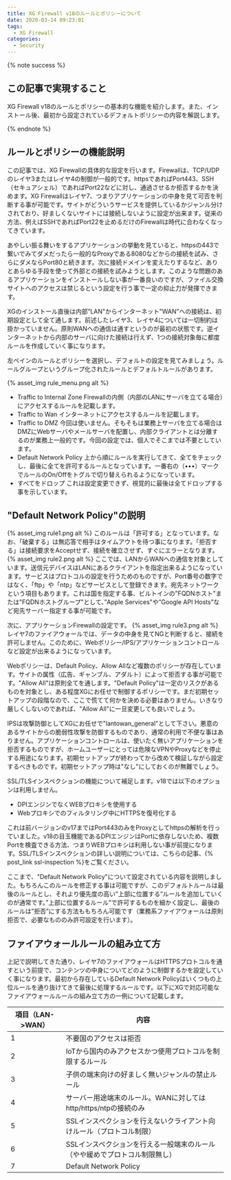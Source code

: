 ```yaml
---
title: XG Firewall v18のルールとポリシーについて
date: 2020-03-14 09:23:01
tags:
  - XG Firewall
categories:
  - Security
---
```


{% note success  %}

## この記事で実現すること

XG Firewall v18のルールとポリシーの基本的な機能を紹介します。また、インストール後、最初から設定されているデフォルトポリシーの内容を解説します。

{% endnote %}
<!-- more -->

## ルールとポリシーの機能説明

この記事では、XG Firewallの具体的な設定を行います。Firewallは、TCP/UDPのレイヤ3またはレイヤ4の制御が一般的です。httpsであればPort443、SSH（セキュアシェル）であればPort22などに対し、通過させるか拒否するかを決めます。XG Firewallはレイヤ7、つまりアプリケーションの中身を見て可否を判断する事が可能です。サイトがどういうサービスを提供しているかジャンル分けされており、好ましくないサイトには接続しないように設定が出来ます。従来の方法、例えばSSHであればPort22を止めるだけのFirewallは時代に合わなくなってきています。

あやしい振る舞いをするアプリケーションの挙動を見ていると、httpsの443で繋いでみてダメだったら一般的なProxyである8080などからの接続を試み、さらにダメならPort80と続きます。次に接続ドメインを変えたりするなど、ありとあらゆる手段を使って外部との接続を試みようとします。このような問題のあるアプリケーションをインストールしない事が一番良いのですが、ファイル交換サイトへのアクセスは禁じるという設定を行う事で一定の抑止力が発揮できます。

XGのインストール直後は内部”LAN"からインターネット"WAN"への接続は、初期設定として全て通します。前述したレイヤ3、レイヤ4については一切制約は掛かっていません。原則WANへの通信は通すというのが最初の状態です。逆インターネットから内部のサーバに向けた接続は行えず、1つの接続対象毎に都度ルールを作成していく事になります。

左ペインのルールとポリシーを選択し、デフォルトの設定を見てみましょう。ルールグループというグループ化されたルールとデフォルトルールがあります。

{% asset_img rule_menu.png alt %}

- Traffic to Internal Zone
 Firewallの内側（内部のLANにサーバを立てる場合）にアクセスするルールを記載します。
- Traffic to Wan
 インターネットにアクセスするルールを記載します。
- Traffic to DMZ
 今回は使いません。そもそもは業務上サーバを立てる場合はDMZにWebサーバやメールサーバを配置し、内部クライアントとは分離するのが業務上一般的です。今回の設定では、個人でそこまでは不要としています。
- Default Network Policy
 上から順にルールを実行してきて、全てをチェックし、最後に全てを許可するルールとなっています。一番右の（•••）マークでルールのOn/Offをトグルで切り替えられるようになっています。
- すべてをドロップ
 これは設定変更できず、視覚的に最後は全てドロップする事を示しています。

## "Default Network Policy"の説明

{% asset_img rule1.png alt %}
このルールは「許可する」となっています。なお、「破棄する」は無応答で相手はタイムアウトを待つ事になります。「拒否する」は接続要求をAcceptせず、接続を確立させず、すぐにエラーとなります。
{% asset_img rule2.png alt %}
ここでは、LANからWANへの通信を対象としています。送信元デバイスはLANにあるクライアントを指定出来るようになっています。サービスはプロトコルの設定を行うためのものですが、Port番号の数字ではなく、「ftp」や「ntp」などサービスとして登録できます。宛先ネットワークという項目もあります。これは国を指定する事、ビルトインの"FQDNホスト"または"FQDNホストグループ"として、”Apple Services"や”Google API Hosts”など宛先サーバー指定する事が可能です。

次に、アプリケーションFirewallの設定です。
{% asset_img rule3.png alt %}
レイヤ7のファイアウォールでは、データの中身を見てNGと判断すると、接続を許可しません。このために、Webポリシー/IPS/アプリケーションコントロールなど設定が出来るようになっています。

Webポリシーは、Default Policy、Allow Allなど複数のポリシーが存在しています。サイトの属性（広告、ギャンブル、アダルト）によって拒否する事が可能です。"Allow All"は原則全てを通します。"Default Policy"は一定のリスクがあるものを対象とし、ある程度XGにお任せで制御するポリシーです。まだ初期セットアップの段階なので、ここで慌てて何かを決める必要はありません。いきなり厳しくしないのであれば、"Allow All"に一旦変更しても良いでしょう。

IPSは攻撃防御としてXGにお任せで"lantowan_general"として下さい。悪意のあるサイトからの脆弱性攻撃を防御するものであり、通常の利用で不便な事はありません。アプリケーションコントロールは、使いたく無いアプリケーションを拒否するものですが、ホームユーザーにとっては危険なVPNやProxyなどを停止する用途になります。初期セットアップが終わってから改めて検証しながら設定するべきものです。初期セットアップ時は"なし"にしておくのが無難でしょう。

SSL/TLSインスペクションの機能について補足します。v18では以下のオプションは利用しません。
- DPIエンジンでなくWEBプロキシを使用する
- Webプロキシでのフィルタリング中にHTTPSを復号化する

これは前バージョンのv17まではPort443のみをProxyとしてhttpsの解析を行っていました。v18の目玉機能であるDPIエンジンはPortに依存しないため、複数Portを検査できる方法、つまりWEBプロキシは利用しない事が前提になります。SSL/TLSインスペクションの詳しい説明については、こちらの記事、{% post_link ssl-inspection %}をご覧ください。

ここまで、"Default Network Policy"について設定されている内容を説明しました。もちろんこのルールを修正する事は可能ですが、このデフォルトルールは最後のルールとし、それより優先度の高い”上部に位置する”ルールを追加していくのが通常です。”上部に位置するルール”で許可するものを細かく設定し、最後のルールは”拒否”にする方法ももちろん可能です（業務系ファイアウォールは原則拒否で、必要なもののみ許可設定を行います）。

## ファイアウォールルールの組み立て方

上記で説明してきた通り、レイヤ7のファイアウォールはHTTPSプロトコルを通すという前提で、コンテンツの中身についてどのように制御するかを設定していく事になります。最初から存在しているDefault Network Policyはいくつもの上位ルールを通り抜けてきて最後に処理するルールです。以下にXGで対応可能なファイアウォールルールの組み立て方の一例について記載します。

 | 項目（LAN->WAN） | 内容                                                                        |
 | ---------------- | --------------------------------------------------------------------------- |
 | 1                | 不要国のアクセスは拒否                                                      |
 | 2                | IoTから国内のみアクセスかつ使用プロトコルを制限するルール                   |
 | 3                | 子供の端末向けの好ましく無いジャンルの禁止ルール                            |
 | 4                | サーバー用途端末のルール。WANに対してはhttp/https/ntpの接続のみ             |
 | 5                | SSLインスペクションを行えないクライアント向けルール（プロトコル制限）       |
 | 6                | SSLインスペクションを行える一般端末のルール（やや緩めでプロトコル制限無し） |
 | 7                | Default Network Policy                                                      |
